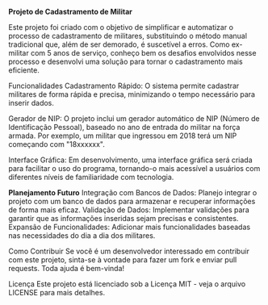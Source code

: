 **Projeto de Cadastramento de Militar**

Este projeto foi criado com o objetivo de simplificar e automatizar o processo de cadastramento de militares, substituindo o método manual tradicional que, além de ser demorado, é suscetível a erros. Como ex-militar com 5 anos de serviço, conheço bem os desafios envolvidos nesse processo e desenvolvi uma solução para tornar o cadastramento mais eficiente.

Funcionalidades
Cadastramento Rápido: O sistema permite cadastrar militares de forma rápida e precisa, minimizando o tempo necessário para inserir dados.

Gerador de NIP: O projeto inclui um gerador automático de NIP (Número de Identificação Pessoal), baseado no ano de entrada do militar na força armada. Por exemplo, um militar que ingressou em 2018 terá um NIP começando com "18xxxxxx".

Interface Gráfica: Em desenvolvimento, uma interface gráfica será criada para facilitar o uso do programa, tornando-o mais acessível a usuários com diferentes níveis de familiaridade com tecnologia.

**Planejamento Futuro**
Integração com Bancos de Dados: Planejo integrar o projeto com um banco de dados para armazenar e recuperar informações de forma mais eficaz.
Validação de Dados: Implementar validações para garantir que as informações inseridas sejam precisas e consistentes.
Expansão de Funcionalidades: Adicionar mais funcionalidades baseadas nas necessidades do dia a dia dos militares.

Como Contribuir
Se você é um desenvolvedor interessado em contribuir com este projeto, sinta-se à vontade para fazer um fork e enviar pull requests. Toda ajuda é bem-vinda!

Licença
Este projeto está licenciado sob a Licença MIT - veja o arquivo LICENSE para mais detalhes.
